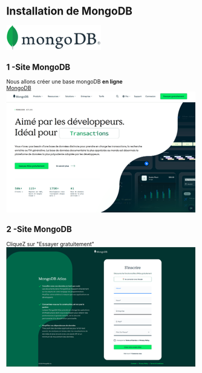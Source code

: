 # Installation de MongoDB
<img src="./img/mongo.svg" width="250">  
  
## 1 -Site MongoDB
Nous allons créer une base mongoDB **en ligne**  
[MongoDB](https://www.mongodb.com/fr-fr)  
<img src="../img/9/ecran-1.png" width="500">  

## 2 -Site MongoDB
CliqueZ sur "Essayer gratuitement"  
<img src="../img/9/ecran-2.png" width="500">  